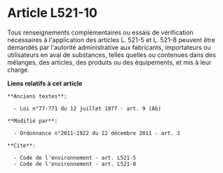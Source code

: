 # Article L521-10

Tous renseignements complémentaires ou essais de vérification nécessaires à l'application des articles L. 521-5 et L. 521-8
peuvent être demandés par l'autorité administrative aux fabricants, importateurs ou utilisateurs en aval de substances,
telles quelles ou contenues dans des mélanges, des articles, des produits ou des équipements, et mis à leur charge.

**Liens relatifs à cet article**

	**Anciens textes**:

	  - Loi n°77-771 du 12 juillet 1977 - art. 9 (Ab)

	**Modifié par**:

	  - Ordonnance n°2011-1922 du 22 décembre 2011 - art. 3

	**Cite**:

	  - Code de l'environnement - art. L521-5
	  - Code de l'environnement - art. L521-8
